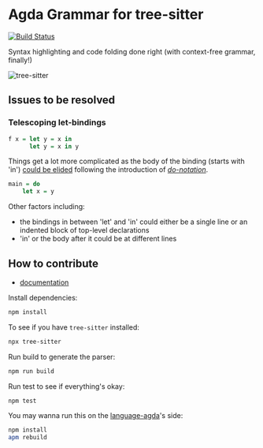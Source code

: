 # Agda Grammar for tree-sitter

[![Build Status](https://travis-ci.org/tree-sitter/tree-sitter-agda.svg?branch=master)](https://travis-ci.org/tree-sitter/tree-sitter-agda)

Syntax highlighting and code folding done right (with context-free grammar, finally!)

![tree-sitter](https://i.imgur.com/7Pfmqjv.png)

## Issues to be resolved

### Telescoping let-bindings

```agda
f x = let y = x in
      let y = x in y
```

Things get a lot more complicated as the body of the binding (starts with 'in')
[could be elided](https://github.com/agda/agda/issues/3113) following the introduction of [*do-notation*](https://agda.readthedocs.io/en/v2.5.4/language/syntactic-sugar.html#do-notation).

```agda
main = do
    let x = y
```

Other factors including:

* the bindings in between 'let' and 'in' could either be a single line or an indented block of top-level declarations
* 'in' or the body after it could be at different lines

## How to contribute

* [documentation](http://tree-sitter.github.io/tree-sitter/)

Install dependencies:

```bash
npm install
```

To see if you have `tree-sitter` installed:

```bash
npx tree-sitter
```

Run build to generate the parser:

```bash
npm run build
```

Run test to see if everything's okay:

```bash
npm test
```

You may wanna run this on the [language-agda](https://github.com/banacorn/language-agda)'s side:

```bash
npm install
apm rebuild
```
